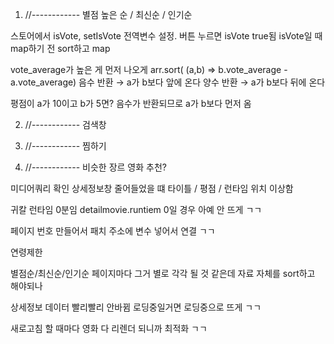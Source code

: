 1) //------------
별점 높은 순 / 최신순 / 인기순

스토어에서 isVote, setIsVote 전역변수 설정.
버튼 누르면 isVote true됨
isVote일 때 map하기 전 sort하고 map

vote_average가 높은 게 먼저 나오게
arr.sort( (a,b) => b.vote_average - a.vote_average)
음수 반환 → a가 b보다 앞에 온다
양수 반환 → a가 b보다 뒤에 온다

평점이 a가 10이고 b가 5면?
음수가 반환되므로 a가 b보다 먼저 옴



2) //------------
검색창



3) //------------
찜하기




4) //------------
비슷한 장르 영화 추천?



미디어쿼리 확인
상세정보창 줄어들었을 떄 타이틀 / 평점 / 런타임 위치 이상함


귀칼 런타임 0분임  detailmovie.runtiem 0일 경우 아예 안 뜨게 ㄱㄱ

페이지 번호 만들어서 패치 주소에 변수 넣어서 연결 ㄱㄱ

연령제한

별점순/최신순/인기순 페이지마다 그거 별로 각각 될 것 같은데 자료 자체를 sort하고 해야되나

상세정보 데이터 빨리빨리 안바뀜 로딩중일거면 로딩중으로 뜨게 ㄱㄱ

새로고침 할 때마다 영화 다 리렌더 되니까 최적화 ㄱㄱ